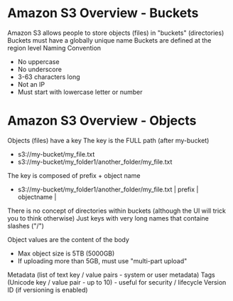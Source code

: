 # Amazon S3 Overview - Buckets

Amazon S3 allows people to store objects (files) in "buckets" (directories)
Buckets must have a globally unique name
Buckets are defined at the region level
Naming Convention
- No uppercase
- No underscore
- 3-63 characters long
- Not an IP
- Must start with lowercase letter or number

# Amazon S3 Overview - Objects

Objects (files) have a key
The key is the FULL path (after my-bucket)
- s3://my-bucket/my_file.txt
- s3://my-bucket/my_folder1/another_folder/my_file.txt

The key is composed of prefix + object name
- s3://my-bucket/my_folder1/another_folder/my_file.txt
                |          prefix         |  objectname |

There is no concept of directories within buckets (although the UI will trick you to think otherwise)
Just keys with very long names that containe slashes ("/")

Object values are the content of the body
- Max object size is 5TB (5000GB)
- If uploading more than 5GB, must use "multi-part upload"

Metadata (list of text key / value pairs - system or user metadata)
Tags (Unicode key / value pair - up to 10) - useful for security / lifecycle
Version ID (if versioning is enabled)
